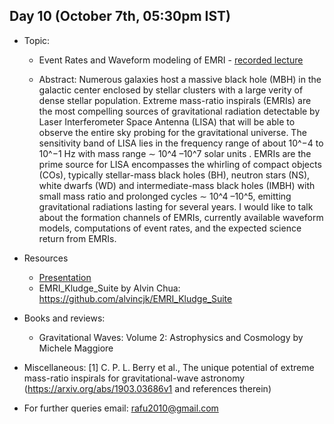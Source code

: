 ## Day 10 (October 7th, 05:30pm IST)

* Topic:
    * Event Rates and Waveform modeling of EMRI - [recorded lecture](https://www.youtube.com/watch?v=OkIy1yTal7E&list=PLJT6Gs_Eq5g3umr11xofnWUlbSXubie5C&index=10)

    * Abstract: Numerous galaxies host a massive black hole (MBH) in the galactic center enclosed by stellar clusters with a large verity of dense stellar population. Extreme mass-ratio inspirals (EMRIs) are the most compelling sources of gravitational radiation detectable by Laser Interferometer Space Antenna (LISA) that will be able to observe the entire sky probing for the gravitational universe. The sensitivity band of LISA lies in the frequency range of about 10^−4 to 10^−1 Hz with mass range ∼ 10^4 –10^7 solar units . EMRIs are the prime source for LISA encompasses the whirling of compact objects (COs), typically stellar-mass black holes (BH), neutron stars (NS), white dwarfs (WD) and intermediate-mass black holes (IMBH) with small mass ratio and prolonged cycles ∼ 10^4 –10^5, emitting gravitational radiations lasting for several years. I would like to talk about the formation channels of EMRIs, currently available waveform models, computations of event rates, and the expected science return from EMRIs.

* Resources
    * [Presentation](https://github.com/ssp5361/Mini-Astro-workshop/blob/master/Day-10/Event%20Rates%20and%20Waveform%20modeling%20of%20EMRI.pdf)
    * EMRI_Kludge_Suite by Alvin Chua:
      https://github.com/alvincjk/EMRI_Kludge_Suite

* Books and reviews:
    * Gravitational Waves: Volume 2: Astrophysics and Cosmology by Michele Maggiore

* Miscellaneous:
    [1] C. P. L. Berry et al., The unique potential of extreme mass-ratio inspirals for gravitational-wave astronomy (https://arxiv.org/abs/1903.03686v1 and references therein)

* For further queries email: rafu2010@gmail.com


